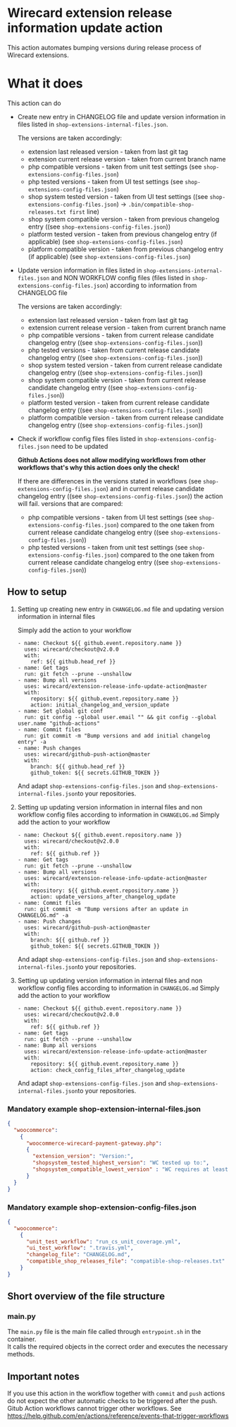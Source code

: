# Wirecard extension release information update action

This action automates bumping versions during release process of Wirecard extensions.
# What it does
This action can do
- Create new entry in CHANGELOG file and update version information in files listed in ````shop-extensions-internal-files.json````. 
    
    The versions are taken accordingly:
     - extension last released version  - taken from last git tag
     - extension current release version - taken from current branch name
     - php compatible versions - taken from unit test settings (see ````shop-extensions-config-files.json````)
     - php tested versions - taken from UI test settings (see ````shop-extensions-config-files.json````)
     - shop system tested version - taken from UI test settings ((see ````shop-extensions-config-files.json````) -> ````.bin/compatible-shop-releases.txt first```` line)
     - shop system compatible version - taken from previous changelog entry ((see ````shop-extensions-config-files.json````))
     - platform tested version - taken from previous changelog entry (if applicable) (see ````shop-extensions-config-files.json````)
     - platform compatible version - taken from previous changelog entry (if applicable) (see ````shop-extensions-config-files.json````)

- Update version information in files listed in ````shop-extensions-internal-files.json```` and NON WORKFLOW config files (files listed in ````shop-extensions-config-files.json````) according to information from CHANGELOG file
 
    The versions are taken accordingly:
     - extension last released version  - taken from last git tag
     - extension current release version - taken from current branch name
     - php compatible versions - taken from current release candidate changelog entry ((see ````shop-extensions-config-files.json````))
     - php tested versions - taken from current release candidate changelog entry ((see ````shop-extensions-config-files.json````))
     - shop system tested version - taken from current release candidate changelog entry ((see ````shop-extensions-config-files.json````))
     - shop system compatible version - taken from current release candidate changelog entry ((see ````shop-extensions-config-files.json````))
     - platform tested version - taken from current release candidate changelog entry ((see ````shop-extensions-config-files.json````))
     - platform compatible version - taken from current release candidate changelog entry ((see ````shop-extensions-config-files.json````))

- Check if workflow config files files listed in ````shop-extensions-config-files.json```` need to be updated
    
    **Github Actions does not allow modifying workflows from other workflows that's why this action does only the check!**
    
    If there are differences in the versions stated in workflows (see ````shop-extensions-config-files.json````) and in current release candidate changelog entry ((see ````shop-extensions-config-files.json````))
    the action will fail. 
    versions that are compared:
     - php compatible versions - taken from UI test settings (see ````shop-extensions-config-files.json````) compared to the one taken from current release candidate changelog entry ((see ````shop-extensions-config-files.json````))
     - php tested versions - taken from unit test settings (see ````shop-extensions-config-files.json````) compared to the one taken from current release candidate changelog entry ((see ````shop-extensions-config-files.json````))


## How to setup
1. Setting up creating new entry in `CHANGELOG.md` file and updating version information in internal files

    Simply add the action to your workflow
    ````
   - name: Checkout ${{ github.event.repository.name }}
      uses: wirecard/checkout@v2.0.0
      with:
        ref: ${{ github.head_ref }}
   - name: Get tags
      run: git fetch --prune --unshallow  
   - name: Bump all versions
      uses: wirecard/extension-release-info-update-action@master
      with:
        repository: ${{ github.event.repository.name }}
        action: initial_changelog_and_version_update
   - name: Set global git conf
      run: git config --global user.email "" && git config --global user.name "github-actions"
   - name: Commit files
      run: git commit -m "Bump versions and add initial changelog entry" -a
   - name: Push changes
      uses: wirecard/github-push-action@master
      with:
        branch: ${{ github.head_ref }}
        github_token: ${{ secrets.GITHUB_TOKEN }}
    
    ````
    And adapt ````shop-extensions-config-files.json````  and ````shop-extensions-internal-files.json````to your repositories.  

2. Setting up updating version information in internal files and non workflow config files according to information in `CHANGELOG.md`
    Simply add the action to your workflow
    ````
   - name: Checkout ${{ github.event.repository.name }}
      uses: wirecard/checkout@v2.0.0
      with:
        ref: ${{ github.ref }}
   - name: Get tags
      run: git fetch --prune --unshallow 
   - name: Bump all versions
      uses: wirecard/extension-release-info-update-action@master
      with:
        repository: ${{ github.event.repository.name }}
        action: update_versions_after_changelog_update
   - name: Commit files
      run: git commit -m "Bump versions after an update in CHANGELOG.md" -a
   - name: Push changes
      uses: wirecard/github-push-action@master
      with:
        branch: ${{ github.ref }}
        github_token: ${{ secrets.GITHUB_TOKEN }}
    
    ````
    And adapt ````shop-extensions-config-files.json````  and ````shop-extensions-internal-files.json````to your repositories.  

3. Setting up updating version information in internal files and non workflow config files according to information in `CHANGELOG.md`
    Simply add the action to your workflow
    ````
   - name: Checkout ${{ github.event.repository.name }}
      uses: wirecard/checkout@v2.0.0
      with:
        ref: ${{ github.ref }}
   - name: Get tags
      run: git fetch --prune --unshallow 
   - name: Bump all versions
      uses: wirecard/extension-release-info-update-action@master
      with:
        repository: ${{ github.event.repository.name }}
        action: check_config_files_after_changelog_update    
    ````
    And adapt ````shop-extensions-config-files.json````  and ````shop-extensions-internal-files.json````to your repositories.  
    
### Mandatory example shop-extension-internal-files.json
````json
{
  "woocommerce":
    {
      "woocommerce-wirecard-payment-gateway.php":
      {
        "extension_version": "Version:",
        "shopsystem_tested_highest_version": "WC tested up to:",
        "shopsystem_compatible_lowest_version" : "WC requires at least:"
      }
  }
}
````
### Mandatory example shop-extension-config-files.json
````json
{
  "woocommerce":
    {
      "unit_test_workflow": "run_cs_unit_coverage.yml",
      "ui_test_workflow": ".travis.yml",
      "changelog_file": "CHANGELOG.md",
      "compatible_shop_releases_file": "compatible-shop-releases.txt"
    }
}
````

## Short overview of the file structure

### main.py

The ```main.py``` file is the main file called through ```entrypoint.sh``` in the container.  
It calls the required objects in the correct order and executes the necessary methods.

## Important notes

If you use this action in the workflow together with ``commit`` and ``push`` actions do not expect the other automatic checks to be triggered after the push. Gitub Action workflows cannot trigger other workflows. See https://help.github.com/en/actions/reference/events-that-trigger-workflows